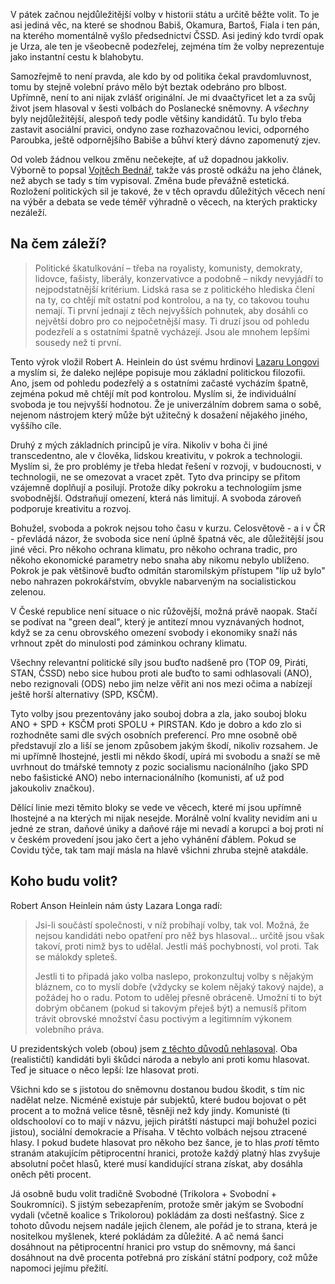 <!-- dcterms:title = Nejzbytečnější volby: jak hlasovat když nemáte koho volit -->
<!-- dcterms:abstract = V pátek začnou nejdůležitější volby v historii státu a určitě běžte volit. To je asi jediná věc, na které se shodnou Babiš, Okamura, Bartoš, Fiala i ten pán, na kterého momentálně vyšlo předsednictví ČSSD. Samozřejmě to není pravda, ale kdo by od politika čekal pravdomluvnost, tomu by stejně volební právo mělo být beztak odebráno pro blbost. -->
<!-- dcterms:creator = Michal Altair Valášek -->
<!-- x4w:coverUrl = /cover-pictures/20200723-evolby.jpg -->
<!-- x4w:coverCredits = @ajaegers via Unsplash.com -->
<!-- x4w:pictureUrl = /perex-pictures/20200723-evolby.jpg -->
<!-- x4w:pictureWidth = 150 -->
<!-- x4w:pictureHeight = 150 -->
<!-- x4w:category = Politika -->
<!-- dcterms:dateAccepted = 2021-10-06 -->

V pátek začnou nejdůležitější volby v historii státu a určitě běžte volit. To je asi jediná věc, na které se shodnou Babiš, Okamura, Bartoš, Fiala i ten pán, na kterého momentálně vyšlo předsednictví ČSSD. Asi jediný kdo tvrdí opak je Urza, ale ten je všeobecně podezřelej, zejména tím že volby neprezentuje jako instantní cestu k blahobytu.

Samozřejmě to není pravda, ale kdo by od politika čekal pravdomluvnost, tomu by stejně volební právo mělo být beztak odebráno pro blbost. Upřímně, není to ani nijak zvlášť originální. Je mi dvaačtyřicet let a za svůj život jsem hlasoval v šesti volbách do Poslanecké sněmovny. A _všechny_ byly nejdůležitější, alespoň tedy podle většiny kandidátů. Tu bylo třeba zastavit asociální pravici, ondyno zase rozhazovačnou levici, odporného Paroubka, ještě odpornějšího Babiše a bůhví který dávno zapomenutý zjev.

Od voleb žádnou velkou změnu nečekejte, ať už dopadnou jakkoliv. Výborně to popsal [Vojtěch Bednář](https://www.drbna.cz/drbna/blogy-a-komentare/8163-spasu-necekejte-volby-nic-nezmeni-nejde-o-vsechno.html), takže vás prostě odkážu na jeho článek, než abych se tady s tím vypisoval. Změna bude převážně estetická. Rozložení politických sil je takové, že v těch opravdu důležitých věcech není na výběr a debata se vede téměř výhradně o věcech, na kterých prakticky nezáleží.

## Na čem záleží?

> Politické škatulkování – třeba na royalisty, komunisty, demokraty, lidovce, fašisty, liberály, konzervativce a podobně – nikdy nevyjádří to nejpodstatnější kritérium. Lidská rasa se z politického hlediska člení na ty, co chtějí mít ostatní pod kontrolou, a na ty, co takovou touhu nemají. Ti první jednají z těch nejvyšších pohnutek, aby dosáhli co největší dobro pro co nejpočetnější masy. Ti druzí jsou od pohledu podezřelí a s ostatními špatně vycházejí. Jsou ale mnohem lepšími sousedy než ti první.

Tento výrok vložil Robert A. Heinlein do úst svému hrdinovi [Lazaru Longovi](https://en.wikipedia.org/wiki/Lazarus_Long) a myslím si, že daleko nejlépe popisuje mou základní politickou filozofii. Ano, jsem od pohledu podezřelý a s ostatními začasté vycházím špatně, zejména pokud mě chtějí mít pod kontrolou. Myslím si, že individuální svoboda je tou nejvyšší hodnotou. Že je univerzálním dobrem sama o sobě, nejenom nástrojem který může být užitečný k dosažení nějakého jiného, vyššího cíle.

Druhý z mých základních principů je víra. Nikoliv v boha či jiné transcedentno, ale v člověka, lidskou kreativitu, v pokrok a technologii. Myslím si, že pro problémy je třeba hledat řešení v rozvoji, v budoucnosti, v technologii, ne se omezovat a vracet zpět. Tyto dva principy se přitom vzájemně doplňují a posilují. Protože díky pokroku a technologiím jsme svobodnější. Odstraňují omezení, která nás limitují. A svoboda zároveň podporuje kreativitu a rozvoj.

Bohužel, svoboda a pokrok nejsou toho času v kurzu. Celosvětově - a i v ČR - převládá názor, že svoboda sice není úplně špatná věc, ale důležitější jsou jiné věci. Pro někoho ochrana klimatu, pro někoho ochrana tradic, pro někoho ekonomické parametry nebo snaha aby nikomu nebylo ublíženo. Pokrok je pak většinově buďto odmítán staromilským přístupem "líp už bylo" nebo nahrazen pokrokářstvím, obvykle nabarveným na socialistickou zelenou.

V České republice není situace o nic růžovější, možná právě naopak. Stačí se podívat na "green deal", který je antitezí mnou vyznávaných hodnot, když se za cenu obrovského omezení svobody i ekonomiky snaží nás vrhnout zpět do minulosti pod záminkou ochrany klimatu.

Všechny relevantní politické síly jsou buďto nadšeně pro (TOP 09, Piráti, STAN, ČSSD) nebo sice hubou proti ale buďto to sami odhlasovali (ANO), nebo rezignovali (ODS) nebo jim nelze věřit ani nos mezi očima a nabízejí ještě horší alternativy (SPD, KSČM).

Tyto volby jsou prezentovány jako souboj dobra a zla, jako souboj bloku ANO + SPD + KSČM proti SPOLU + PIRSTAN. Kdo je dobro a kdo zlo si rozhodněte sami dle svých osobních preferencí. Pro mne osobně obě představují zlo a liší se jenom způsobem jakým škodí, nikoliv rozsahem. Je mi upřímně lhostejné, jestli mi někdo škodí, upírá mi svobodu a snaží se mě uvrhnout do tmářské temnoty z pozic socialismu nacionálního (jako SPD nebo fašistické ANO) nebo internacionálního (komunisti, ať už pod jakoukoliv značkou).

Dělící linie mezi těmito bloky se vede ve věcech, které mi jsou upřímně lhostejné a na kterých mi nijak nesejde. Morálně volní kvality nevidím ani u jedné ze stran, daňové úniky a daňové ráje mi nevadí a korupci a boj proti ní v českém provedení jsou jako čert a jeho vyhánění ďáblem. Pokud se Covidu týče, tak tam mají másla na hlavě všichni zhruba stejně atakdále.

## Koho budu volit?

Robert Anson Heinlein nám ústy Lazara Longa radí:

> Jsi-li součástí společnosti, v níž probíhají volby, tak vol. Možná, že nejsou kandidáti nebo opatření pro něž bys hlasoval… určitě jsou však takoví, proti nimž bys to udělal. Jestli máš pochybnosti, vol proti. Tak se málokdy spleteš.
>
> Jestli ti to připadá jako volba naslepo, prokonzultuj volby s nějakým bláznem, co to myslí dobře (vždycky se kolem nějaký takový najde), a požádej ho o radu. Potom to udělej přesně obráceně. Umožní ti to být dobrým občanem (pokud si takovým přeješ být) a nemusíš přitom trávit obrovské množství času poctivým a legitimním výkonem volebního práva.

U prezidentských voleb (obou) jsem [z těchto důvodů nehlasoval](https://www.altair.blog/2013/01/proc-jsem-poprve-v-zivote-nesel-k-volbam). Oba (realističtí) kandidáti byli škůdci národa a nebylo ani proti komu hlasovat. Teď je situace o něco lepší: lze hlasovat proti.

Všichni kdo se s jistotou do sněmovnu dostanou budou škodit, s tím nic nadělat nelze. Nicméně existuje pár subjektů, které budou bojovat o pět procent a to možná velice těsně, těsněji než kdy jindy. Komunisté (ti oldschooloví co to mají v názvu, jejich pirátští nástupci mají bohužel pozici jistou), sociální demokracie a Přísaha. V těchto volbách nejsou ztracené hlasy. I pokud budete hlasovat pro někoho bez šance, je to hlas _proti_ těmto stranám atakujícím pětiprocentní hranici, protože každý platný hlas zvyšuje absolutní počet hlasů, které musí kandidující strana získat, aby dosáhla oněch pěti procent.

Já osobně budu volit tradičně Svobodné (Trikolora + Svobodní + Soukromníci). S jistým sebezapřením, protože směr jakým se Svobodní vydali (včetně koalice s Trikolorou) pokládám za dosti nešťastný. Sice z tohoto důvodu nejsem nadále jejich členem, ale pořád je to strana, která je nositelkou myšlenek, které pokládám za důležité. A ač nemá šanci dosáhnout na pětiprocentní hranici pro vstup do sněmovny, má šanci dosáhnout na dvě procenta potřebná pro získání státní podpory, což může napomoci jejímu přežití.